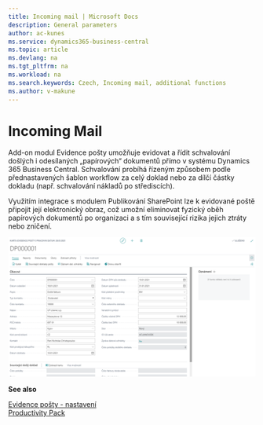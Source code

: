 ```yaml
---
title: Incoming mail | Microsoft Docs
description: General parameters
author: ac-kunes
ms.service: dynamics365-business-central
ms.topic: article
ms.devlang: na
ms.tgt_pltfrm: na
ms.workload: na
ms.search.keywords: Czech, Incoming mail, additional functions
ms.author: v-makune
---
```

# Incoming Mail

Add-on modul Evidence pošty umožňuje evidovat a řídit schvalování došlých i odesílaných „papírových“ dokumentů přímo v systému Dynamics 365 Business Central. Schvalování probíhá řízeným způsobem podle přednastavených šablon workflow za celý doklad nebo za dílčí částky dokladu (např. schvalování nákladů po střediscích).

Využitím integrace s modulem Publikování SharePoint lze k evidované poště připojit její elektronický obraz, což umožní eliminovat fyzický oběh papírových dokumentů po organizaci a s tím související rizika jejich ztráty nebo zničení.

![Evidence pošty](media/incoming_mail.png "Evidence pošty")


**See also**

[Evidence pošty - nastavení](ac-incoming-mail-setup.md)  
[Productivity Pack](ac-productivity-pack.md)
